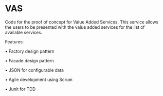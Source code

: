 VAS
===
Code for the proof of concept for Value Added Services. This service allows the users to be presented with the value added services for the list of available services.



Features:

•	Factory design pattern

•	Facade design pattern

•	JSON for configurable data

•	Agile development using Scrum

•	Junit for TDD
